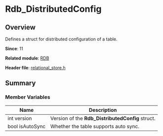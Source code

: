 # Rdb_DistributedConfig
<!--Kit: ArkData-->
<!--Subsystem: DistributedDataManager-->
<!--Owner: @baijidong-->
<!--Designer: @widecode; @htt1997-->
<!--Tester: @yippo; @logic42-->
<!--Adviser: @ge-yafang-->

## Overview

Defines a struct for distributed configuration of a table.

**Since**: 11

**Related module**: [RDB](capi-rdb.md)

**Header file**: [relational_store.h](capi-relational-store-h.md)

## Summary

### Member Variables

| Name           | Description                                         |
| --------------- | --------------------------------------------- |
| int version     | Version of the **Rdb_DistributedConfig** struct.|
| bool isAutoSync | Whether the table supports auto sync.                   |

